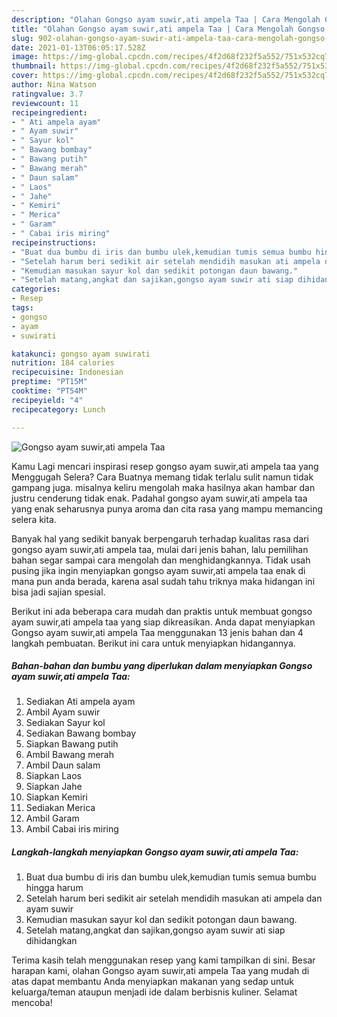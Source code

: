 ```yaml
---
description: "Olahan Gongso ayam suwir,ati ampela Taa | Cara Mengolah Gongso ayam suwir,ati ampela Taa Yang Enak dan Simpel"
title: "Olahan Gongso ayam suwir,ati ampela Taa | Cara Mengolah Gongso ayam suwir,ati ampela Taa Yang Enak dan Simpel"
slug: 902-olahan-gongso-ayam-suwir-ati-ampela-taa-cara-mengolah-gongso-ayam-suwir-ati-ampela-taa-yang-enak-dan-simpel
date: 2021-01-13T06:05:17.528Z
image: https://img-global.cpcdn.com/recipes/4f2d68f232f5a552/751x532cq70/gongso-ayam-suwirati-ampela-taa-foto-resep-utama.jpg
thumbnail: https://img-global.cpcdn.com/recipes/4f2d68f232f5a552/751x532cq70/gongso-ayam-suwirati-ampela-taa-foto-resep-utama.jpg
cover: https://img-global.cpcdn.com/recipes/4f2d68f232f5a552/751x532cq70/gongso-ayam-suwirati-ampela-taa-foto-resep-utama.jpg
author: Nina Watson
ratingvalue: 3.7
reviewcount: 11
recipeingredient:
- " Ati ampela ayam"
- " Ayam suwir"
- " Sayur kol"
- " Bawang bombay"
- " Bawang putih"
- " Bawang merah"
- " Daun salam"
- " Laos"
- " Jahe"
- " Kemiri"
- " Merica"
- " Garam"
- " Cabai iris miring"
recipeinstructions:
- "Buat dua bumbu di iris dan bumbu ulek,kemudian tumis semua bumbu hingga harum"
- "Setelah harum beri sedikit air setelah mendidih masukan ati ampela dan ayam suwir"
- "Kemudian masukan sayur kol dan sedikit potongan daun bawang."
- "Setelah matang,angkat dan sajikan,gongso ayam suwir ati siap dihidangkan"
categories:
- Resep
tags:
- gongso
- ayam
- suwirati

katakunci: gongso ayam suwirati 
nutrition: 184 calories
recipecuisine: Indonesian
preptime: "PT15M"
cooktime: "PT54M"
recipeyield: "4"
recipecategory: Lunch

---
```



![Gongso ayam suwir,ati ampela Taa](https://img-global.cpcdn.com/recipes/4f2d68f232f5a552/751x532cq70/gongso-ayam-suwirati-ampela-taa-foto-resep-utama.jpg)

Kamu Lagi mencari inspirasi resep gongso ayam suwir,ati ampela taa yang Menggugah Selera? Cara Buatnya memang tidak terlalu sulit namun tidak gampang juga. misalnya keliru mengolah maka hasilnya akan hambar dan justru cenderung tidak enak. Padahal gongso ayam suwir,ati ampela taa yang enak seharusnya punya aroma dan cita rasa yang mampu memancing selera kita.



Banyak hal yang sedikit banyak berpengaruh terhadap kualitas rasa dari gongso ayam suwir,ati ampela taa, mulai dari jenis bahan, lalu pemilihan bahan segar sampai cara mengolah dan menghidangkannya. Tidak usah pusing jika ingin menyiapkan gongso ayam suwir,ati ampela taa enak di mana pun anda berada, karena asal sudah tahu triknya maka hidangan ini bisa jadi sajian spesial.


Berikut ini ada beberapa cara mudah dan praktis untuk membuat gongso ayam suwir,ati ampela taa yang siap dikreasikan. Anda dapat menyiapkan Gongso ayam suwir,ati ampela Taa menggunakan 13 jenis bahan dan 4 langkah pembuatan. Berikut ini cara untuk menyiapkan hidangannya.

<!--inarticleads1-->

##### Bahan-bahan dan bumbu yang diperlukan dalam menyiapkan Gongso ayam suwir,ati ampela Taa:

1. Sediakan  Ati ampela ayam
1. Ambil  Ayam suwir
1. Sediakan  Sayur kol
1. Sediakan  Bawang bombay
1. Siapkan  Bawang putih
1. Ambil  Bawang merah
1. Ambil  Daun salam
1. Siapkan  Laos
1. Siapkan  Jahe
1. Siapkan  Kemiri
1. Sediakan  Merica
1. Ambil  Garam
1. Ambil  Cabai iris miring




<!--inarticleads2-->

##### Langkah-langkah menyiapkan Gongso ayam suwir,ati ampela Taa:

1. Buat dua bumbu di iris dan bumbu ulek,kemudian tumis semua bumbu hingga harum
1. Setelah harum beri sedikit air setelah mendidih masukan ati ampela dan ayam suwir
1. Kemudian masukan sayur kol dan sedikit potongan daun bawang.
1. Setelah matang,angkat dan sajikan,gongso ayam suwir ati siap dihidangkan




Terima kasih telah menggunakan resep yang kami tampilkan di sini. Besar harapan kami, olahan Gongso ayam suwir,ati ampela Taa yang mudah di atas dapat membantu Anda menyiapkan makanan yang sedap untuk keluarga/teman ataupun menjadi ide dalam berbisnis kuliner. Selamat mencoba!
